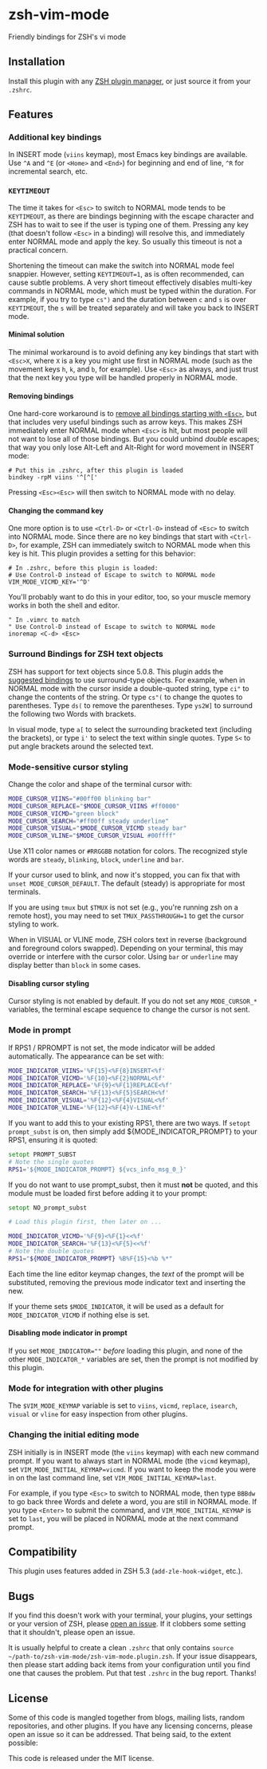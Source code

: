 # zsh-vim-mode

Friendly bindings for ZSH's vi mode

## Installation

Install this plugin with any [ZSH plugin manager][], or just source it from
your `.zshrc`.

[ZSH plugin manager]: https://github.com/unixorn/awesome-zsh-plugins/blob/master/README.md#installation

## Features

### Additional key bindings

In INSERT mode (`viins` keymap), most Emacs key bindings are available. Use
`^A` and `^E` (or `<Home>` and `<End>`) for beginning and end of line, `^R`
for incremental search, etc.

### `KEYTIMEOUT`

The time it takes for `<Esc>` to switch to NORMAL mode tends to be
`KEYTIMEOUT`, as there are bindings beginning with the escape character and
ZSH has to wait to see if the user is typing one of them. Pressing any key
(that doesn't follow `<Esc>` in a binding) will resolve this, and
immediately enter NORMAL mode and apply the key. So usually this timeout is
not a practical concern.

Shortening the timeout can make the switch into NORMAL mode feel snappier.
However, setting `KEYTIMEOUT=1`, as is often recommended, can cause subtle
problems. A very short timeout effectively disables multi-key commands in
NORMAL mode, which must be typed within the duration. For example, if you
try to type `cs")` and the duration between `c` and `s` is over
`KEYTIMEOUT`, the `s` will be treated separately and will take you back to
INSERT mode.

#### Minimal solution

The minimal workaround is to avoid defining any key bindings that start with
`<Esc>X`, where `X` is a key you might use first in NORMAL mode (such as the
movement keys `h`, `k`, and `b`, for example). Use `<Esc>` as always, and
just trust that the next key you type will be handled properly in NORMAL
mode.

#### Removing bindings

One hard-core workaround is to [remove all bindings starting with
`<Esc>`](http://zsh.sourceforge.net/Guide/zshguide04.html#l95), but that
includes very useful bindings such as arrow keys. This makes ZSH
immediately enter NORMAL mode when `<Esc>` is hit, but most people will not
want to lose all of those bindings. But you could unbind _double_ escapes;
that way you only lose Alt-Left and Alt-Right for word movement in INSERT
mode:

```
# Put this in .zshrc, after this plugin is loaded
bindkey -rpM viins '^[^['
```

Pressing `<Esc><Esc>` will then switch to NORMAL mode with no delay.

#### Changing the command key

One more option is to use `<Ctrl-D>` or `<Ctrl-O>` instead of `<Esc>` to
switch into NORMAL mode. Since there are no key bindings that start with
`<Ctrl-D>`, for example, ZSH can immediately switch to NORMAL mode when this
key is hit. This plugin provides a setting for this behavior:

```
# In .zshrc, before this plugin is loaded:
# Use Control-D instead of Escape to switch to NORMAL mode
VIM_MODE_VICMD_KEY='^D'
```

You'll probably want to do this in your editor, too, so your muscle memory
works in both the shell and editor.

```
" In .vimrc to match
" Use Control-D instead of Escape to switch to NORMAL mode
inoremap <C-d> <Esc>
```

### Surround Bindings for ZSH text objects

ZSH has support for text objects since 5.0.8. This plugin adds the
[suggested bindings][] to use surround-type objects. For example, when in
NORMAL mode with the cursor inside a double-quoted string, type `ci"` to
change the contents of the string. Or type `cs"(` to change the quotes to
parentheses. Type `ds(` to remove the parentheses. Type `ys2W]` to surround
the following two Words with brackets.

In visual mode, type `a[` to select the surrounding bracketed text
(including the brackets), or type `i'` to select the text within single
quotes. Type `S<` to put angle brackets around the selected text.

[suggested bindings]: https://sourceforge.net/p/zsh/code/ci/master/tree/Functions/Zle/surround

### Mode-sensitive cursor styling

Change the color and shape of the terminal cursor with:

```zsh
MODE_CURSOR_VIINS="#00ff00 blinking bar"
MODE_CURSOR_REPLACE="$MODE_CURSOR_VIINS #ff0000"
MODE_CURSOR_VICMD="green block"
MODE_CURSOR_SEARCH="#ff00ff steady underline"
MODE_CURSOR_VISUAL="$MODE_CURSOR_VICMD steady bar"
MODE_CURSOR_VLINE="$MODE_CURSOR_VISUAL #00ffff"
```

Use X11 color names or `#RRGGBB` notation for colors. The recognized
style words are `steady`, `blinking`, `block`, `underline` and `bar`.

If your cursor used to blink, and now it's stopped, you can fix that
with `unset MODE_CURSOR_DEFAULT`. The default (steady) is
appropriate for most terminals.

If you are using `tmux` but `$TMUX` is not set (e.g., you're running
zsh on a remote host), you may need to set `TMUX_PASSTHROUGH=1` to
get the cursor styling to work.

When in VISUAL or VLINE mode, ZSH colors text in reverse (background and
foreground colors swapped). Depending on your terminal, this may override or
interfere with the cursor color. Using `bar` or `underline` may display
better than `block` in some cases.

#### Disabling cursor styling

Cursor styling is not enabled by default. If you do not set any
`MODE_CURSOR_*` variables, the terminal escape sequence to change
the cursor is not sent.

### Mode in prompt

If RPS1 / RPROMPT is not set, the mode indicator will be added
automatically. The appearance can be set with:

```zsh
MODE_INDICATOR_VIINS='%F{15}<%F{8}INSERT<%f'
MODE_INDICATOR_VICMD='%F{10}<%F{2}NORMAL<%f'
MODE_INDICATOR_REPLACE='%F{9}<%F{1}REPLACE<%f'
MODE_INDICATOR_SEARCH='%F{13}<%F{5}SEARCH<%f'
MODE_INDICATOR_VISUAL='%F{12}<%F{4}VISUAL<%f'
MODE_INDICATOR_VLINE='%F{12}<%F{4}V-LINE<%f'
```

If you want to add this to your existing RPS1, there are two ways. If
`setopt prompt_subst` is on, then simply add ${MODE_INDICATOR_PROMPT}
to your RPS1, ensuring it is quoted:

```zsh
setopt PROMPT_SUBST
# Note the single quotes
RPS1='${MODE_INDICATOR_PROMPT} ${vcs_info_msg_0_}'
```

If you do not want to use prompt_subst, then it must **not** be
quoted, and this module must be loaded first before adding it
to your prompt:

```zsh
setopt NO_prompt_subst

# Load this plugin first, then later on ...

MODE_INDICATOR_VICMD='%F{9}<%F{1}<<%f'
MODE_INDICATOR_SEARCH='%F{13}<%F{5}<<%f'
# Note the double quotes
RPS1="${MODE_INDICATOR_PROMPT} %B%F{15}<%b %*"
```

Each time the line editor keymap changes, the *text* of the prompt
will be substituted, removing the previous mode indicator text and
inserting the new.

If your theme sets `$MODE_INDICATOR`, it will be used as a default
for `MODE_INDICATOR_VICMD` if nothing else is set.

#### Disabling mode indicator in prompt

If you set `MODE_INDICATOR=""`  _before_ loading this plugin, and none
of the other `MODE_INDICATOR_*` variables are set, then the prompt
is not modified by this plugin.

### Mode for integration with other plugins

The `$VIM_MODE_KEYMAP` variable is set to `viins`, `vicmd`, `replace`,
`isearch`, `visual` or `vline` for easy inspection from other plugins.

### Changing the initial editing mode

ZSH initially is in INSERT mode (the `viins` keymap) with each new command
prompt. If you want to always start in NORMAL mode (the `vicmd` keymap), set
`VIM_MODE_INITIAL_KEYMAP=vicmd`. If you want to keep the mode you were in on
the last command line, set `VIM_MODE_INITIAL_KEYMAP=last`.

For example, if you type `<Esc>` to switch to NORMAL mode, then type `BBBdw`
to go back three Words and delete a word, you are still in NORMAL mode. If
you type `<Enter>` to submit the command, and `VIM_MODE_INITIAL_KEYMAP` is
set to `last`, you will be placed in NORMAL mode at the next command prompt.

## Compatibility

This plugin uses features added in ZSH 5.3 (`add-zle-hook-widget`, etc.).


## Bugs

If you find this doesn't work with your terminal, your plugins, your
settings or your version of ZSH, please [open an issue][issues]. If
it clobbers some setting that it shouldn't, please open an issue.

It is usually helpful to create a clean `.zshrc` that only contains
`source ~/path-to/zsh-vim-mode/zsh-vim-mode.plugin.zsh`. If your
issue disappears, then please start adding back items from your
configuration until you find one that causes the problem. Put that test
`.zshrc` in the bug report. Thanks!

[issues]: https://github.com/softmoth/zsh-vim-mode/issues

## License

Some of this code is mangled together from blogs, mailing lists, random
repositories, and other plugins. If you have any licensing concerns, please
open an issue so it can be addressed. That being said, to the extent possible:

This code is released under the MIT license.
